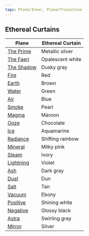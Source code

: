 ```yaml
---
tags: Plane/Inner, Plane/Transitive
---
```


## Ethereal Curtains
| Plane                               | Ethereal Curtain |
| ----------------------------------- | ---------------- |
| [The Prime](The%20Prime.md)            | Metallic silver  |
| [The Faeri](The%20Faeri.md)            | Opalescent white |
| [The Shadow](The%20Shadow.md)          | Dusky gray       |
| [Fire](Plane%20of%20Fire.md)           | Red              |
| [Earth](Plane%20of%20Earth.md)         | Brown            |
| [Water](Plane%20of%20Water.md)         | Green            |
| [Air](Plane%20of%20Air.md)             | Blue             |
| [Smoke](Plane%20of%20Smoke.md)         | Pearl            |
| [Magma](Plane%20of%20Magma.md)         | Maroon           |
| [Ooze](Plane%20of%20Ooze.md)           | Chocolate        |
| [Ice](Plane%20of%20Ice.md)             | Aquamarine       |
| [Radiance](Plane%20of%20Radiance.md)   | Shifting rainbow |
| [Mineral](Plane%20of%20Minerals.md)     | Milky pink       |
| [Steam](Plane%20of%20Steam.md)         | Ivory            |
| [Lightning](Plane%20of%20Lightning.md) | Violet           |
| [Ash](Plane%20of%20Ash.md)             | Dark gray        |
| [Dust](Plane%20of%20Dust.md)           | Dun              |
| [Salt](Plane%20of%20Salt.md)           | Tan              |
| [Vacuum](Plane%20of%20Vacuum.md)       | Ebony            |
| [Positive](Plane%20of%20Positive%20Energy.md)   | Shining white    |
| [Negative](Plane%20of%20Negative%20Energy.md)   | Glossy black     |
| [Astra](Astra.md)            | Swirling gray    |
| [Mirror](Plane%20of%20Mirrors.md)      | Silver           |
